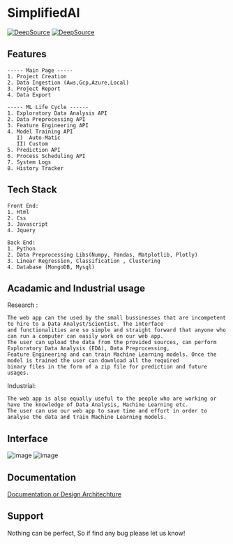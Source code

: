 
<h1>SimplifiedAI</h1>

[![DeepSource](https://deepsource.io/gh/Simplified-Artificial-Intelligence/SimplifiedAI.svg/?label=active+issues&show_trend=true&token=gr9scB6u8Vw4bNXAYDJ0SfNH)](https://deepsource.io/gh/Simplified-Artificial-Intelligence/SimplifiedAI/?ref=repository-badge) [![DeepSource](https://deepsource.io/gh/Simplified-Artificial-Intelligence/SimplifiedAI.svg/?label=resolved+issues&show_trend=true&token=gr9scB6u8Vw4bNXAYDJ0SfNH)](https://deepsource.io/gh/Simplified-Artificial-Intelligence/SimplifiedAI/?ref=repository-badge)

## Features
```
----- Main Page -----
1. Project Creation 
2. Data Ingestion (Aws,Gcp,Azure,Local)
3. Project Report 
4. Data Export 

----- ML Life Cycle ------
1. Exploratory Data Analysis API
2. Data Preprocessing API
3. Feature Engineering API
4. Model Training API
   I)  Auto-Matic 
   II) Custom
5. Prediction API
6. Process Scheduling API
7. System Logs
8. History Tracker
```

## Tech Stack
```
Front End: 
1. Html
2. Css
3. Javascript
4. Jquery

Back End:
1. Python
2. Data Preprocessing Libs(Numpy, Pandas, Matplotlib, Plotly)
3. Linear Regression, Classification , Clustering 
4. Database (MongoDB, Mysql)

```

## Acadamic and Industrial usage
Research : 
```
The web app can the used by the small bussinesses that are incompetent to hire to a Data Analyst/Scientist. The interface 
and functionalities are so simple and straight forward that anyone who can run a computer can easily work on our web app.
The user can upload the data from the provided sources, can perform Exploratory Data Analysis (EDA), Data Preprocessing,
Feature Engineering and can train Machine Learning models. Once the model is trained the user can download all the required
binary files in the form of a zip file for prediction and future usages.

```
Industrial: 
```
The web app is also equally useful to the people who are working or have the knowledge of Data Analysis, Machine Learning etc.
The user can use our web app to save time and effort in order to analyse the data and train Machine Learning models.
```

## Interface
![image](https://user-images.githubusercontent.com/40850370/142195610-651cffda-494a-47a0-a9d0-6eb2e4150d97.png)
![image](https://user-images.githubusercontent.com/40850370/142195760-80a1903f-f8f6-47a1-bfdf-8e818381ee47.png)

## Documentation

[Documentation or Design Architechture](https://drive.google.com/drive/folders/1G7GcVTQe2NI6LR-uJ0Nwapnz81f3_Btd?usp=sharing)

## Support
Nothing can be perfect, So if find any bug please let us know!


